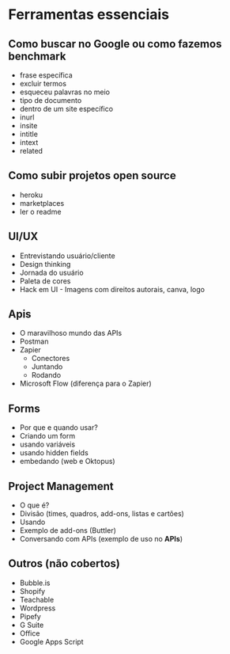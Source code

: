 # Ferramentas essenciais

## Como buscar no Google ou como fazemos benchmark
  - frase específica
  - excluir termos
  - esqueceu palavras no meio
  - tipo de documento
  - dentro de um site específico 
  - inurl
  - insite
  - intitle
  - intext
  - related

## Como subir projetos open source
  - heroku
  - marketplaces
  - ler o readme

## UI/UX
  - Entrevistando usuário/cliente
  - Design thinking
  - Jornada do usuário
  - Paleta de cores
  - Hack em UI - Imagens com direitos autorais, canva, logo

## Apis
  - O maravilhoso mundo das APIs
  - Postman
  - Zapier
    - Conectores
    - Juntando
    - Rodando
  - Microsoft Flow (diferença para o Zapier)

## Forms
  - Por que e quando usar? 
  - Criando um form
  - usando variáveis 
  - usando hidden fields
  - embedando (web e Oktopus)

## Project Management
  - O que é? 
  - Divisão (times, quadros, add-ons, listas e cartões) 
  - Usando
  - Exemplo de add-ons (Buttler) 
  - Conversando com APIs (exemplo de uso no **APIs**)

## Outros (não cobertos) 
  - Bubble.is
  - Shopify
  - Teachable
  - Wordpress
  - Pipefy
  - G Suite
  - Office
  - Google Apps Script
